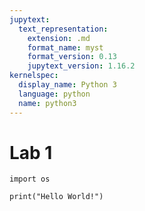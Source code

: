 ```yaml
---
jupytext:
  text_representation:
    extension: .md
    format_name: myst
    format_version: 0.13
    jupytext_version: 1.16.2
kernelspec:
  display_name: Python 3
  language: python
  name: python3
---
```


# Lab 1

```{code-cell} ipython3
import os
```

```{code-cell} ipython3
print("Hello World!")
```

```{code-cell} ipython3

```

